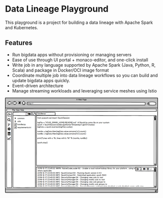 # Data Lineage Playground
This playground is a project for building a data lineage with Apache Spark and Kubernetes.

## Features
- Run bigdata apps without provisioning or managing servers
- Ease of use through UI portal + monaco-editor, and one-click install
- Write job in any language supported by Apache Spark (Java, Python, R, Scala) and package in Docker/OCI image format
- Coordinate multiple job into data lineage workflows so you can build and update bigdata apps quickly.
- Event-driven architecture
- Manage streaming workloads and leveraging service meshes using Istio

<img src="mockup.png"/>
